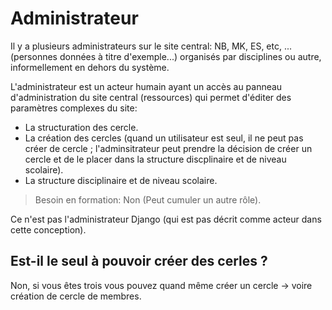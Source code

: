  
# Administrateur

Il y a plusieurs administrateurs sur le site central: NB, MK, ES, etc, ... (personnes données à titre d'exemple...) organisés par disciplines ou autre, informellement en dehors du système. 


L'administrateur est un acteur humain ayant un accès au panneau d'administration du site central (ressources) qui permet d'éditer des paramètres complexes du site:
- La structuration des cercle.
- La création des cercles (quand un utilisateur est seul, il ne peut pas créer de cercle ; l'adminsitrateur peut prendre la décision de créer un cercle et de le placer dans la structure discplinaire et de niveau scolaire).
- La structure disciplinaire et de niveau scolaire.

> Besoin en formation: Non (Peut cumuler un autre rôle).

Ce n'est pas l'administrateur Django (qui est pas décrit comme acteur dans cette conception).

## Est-il le seul à pouvoir créer des cerles ? 

Non, si vous êtes trois vous pouvez quand même créer un cercle -> voire création de cercle de membres.

